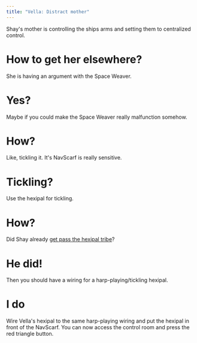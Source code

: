 ```yaml
---
title: "Vella: Distract mother"
---
```


Shay's mother is controlling the ships arms and setting them to centralized control.

# How to get her elsewhere?
She is having an argument with the Space Weaver.

# Yes?
Maybe if you could make the Space Weaver really malfunction somehow.

# How?
Like, tickling it. It's NavScarf is really sensitive.

# Tickling?
Use the hexipal for tickling.

# How?
Did Shay already [get pass the hexipal tribe](040-pass-hexipals.md)?

# He did!
Then you should have a wiring for a harp-playing/tickling hexipal.

# I do
Wire Vella's hexipal to the same harp-playing wiring and put the hexipal in front of the NavScarf. You can now access the control room and press the red triangle button.
